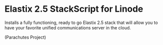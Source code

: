 # Elastix 2.5 StackScript for Linode

Installs a fully functioning, ready to go Elastix 2.5 stack that will allow you to have your favorite unified communications server in the cloud.

(Parachutes Project)
